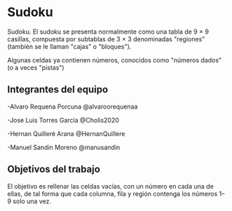 # Sudoku
Sudoku.
El sudoku se presenta normalmente como una tabla de 9 × 9 casillas, compuesta por subtablas de 3 × 3 denominadas "regiones" (también se le llaman "cajas" o "bloques").

Algunas celdas ya contienen números, conocidos como "números dados" (o a veces "pistas")

## Integrantes del equipo

-Alvaro Requena Porcuna     @alvaroorequenaa

-Jose Luis Torres García    @Cholis2020

-Hernan Quilleré Arana      @HernanQuillere

-Manuel  Sandin Moreno      @manusandin

## Objetivos del trabajo
El objetivo es rellenar las celdas vacías, con un número en cada una de ellas, de tal forma que cada columna, fila y región contenga los números 1–9 solo una vez.

